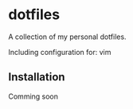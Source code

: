 dotfiles
========

A collection of my personal dotfiles.

Including configuration for:
vim



Installation
------------
Comming soon
